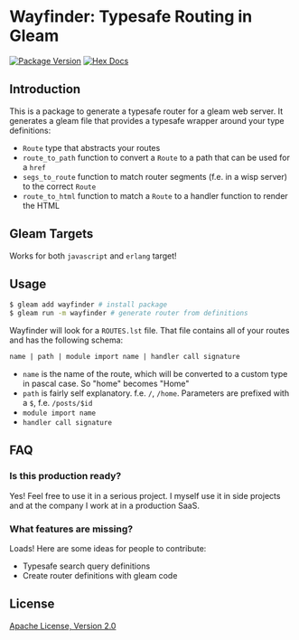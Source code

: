 # Wayfinder: Typesafe Routing in Gleam

[![Package Version](https://img.shields.io/hexpm/v/wayfinder)](https://hex.pm/packages/wayfinder)
[![Hex Docs](https://img.shields.io/badge/hex-docs-ffaff3)](https://hexdocs.pm/wayfinder/)

## Introduction

This is a package to generate a typesafe router for a gleam web server. It generates a gleam file that provides a typesafe wrapper around your type definitions:
- `Route` type that abstracts your routes
- `route_to_path` function to convert a `Route` to a path that can be used for a `href`
- `segs_to_route` function to match router segments (f.e. in a wisp server) to the correct `Route`
- `route_to_html` function to match a `Route` to a handler function to render the HTML

## Gleam Targets

Works for both `javascript` and `erlang` target!

## Usage

```bash
$ gleam add wayfinder # install package
$ gleam run -m wayfinder # generate router from definitions
```

Wayfinder will look for a `ROUTES.lst` file. That file contains all of your routes and has the following schema:
```txt
name | path | module import name | handler call signature
```

- `name` is the name of the route, which will be converted to a custom type in pascal case. So "home" becomes "Home"
- `path` is fairly self explanatory. f.e. `/`, `/home`. Parameters are prefixed with a `$`, f.e. `/posts/$id`
- `module import name`
- `handler call signature`

## FAQ

### Is this production ready?

Yes! Feel free to use it in a serious project. I myself use it in side projects and at the company I work at in a production SaaS.

### What features are missing?

Loads! Here are some ideas for people to contribute:
- Typesafe search query definitions
- Create router definitions with gleam code

## License
[Apache License, Version 2.0](./LICENSE)
